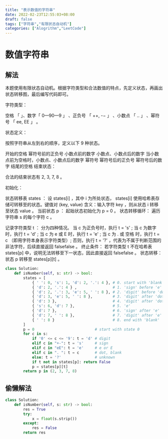 ```yaml
---
title: "表示数值的字符串"
date: 2022-02-23T12:55:03+08:00
draft: false
tags: ["字符串","有限状态自动机"]
categories: ["Alogrithm","LeetCode"]
---
```


# 数值字符串

## 解法

本题使用有限状态自动机。根据字符类型和合法数值的特点，先定义状态，再画出状态转移图，最后编写代码即可。

字符类型：

空格 「 」、数字「 0—90—9 」 、正负号 「 ++, -− 」 、小数点 「 .. 」 、幂符号 「 ee, EE 」 。

状态定义：

按照字符串从左到右的顺序，定义以下 9 种状态。

开始的空格
幂符号前的正负号
小数点前的数字
小数点、小数点后的数字
当小数点前为空格时，小数点、小数点后的数字
幂符号
幂符号后的正负号
幂符号后的数字
结尾的空格
结束状态：

合法的结束状态有 2, 3, 7, 8 。

初始化：

状态转移表 states ： 设 states[i] ，其中 i 为所处状态， states[i] 使用哈希表存储可转移至的状态。键值对 (key, value) 含义：输入字符 key ，则从状态 i 转移至状态 value 。
当前状态 p ： 起始状态初始化为 p = 0 。
状态转移循环： 遍历字符串 s 的每个字符 c 。

记录字符类型 t ： 分为四种情况。
当 c 为正负号时，执行 t = 's' ;
当 c 为数字时，执行 t = 'd' ;
当 c 为 e 或 E 时，执行 t = 'e' ;
当 c 为 . 或 空格 时，执行 t = c （即用字符本身表示字符类型）;
否则，执行 t = '?' ，代表为不属于判断范围的非法字符，后续直接返回 falsefalse 。
终止条件： 若字符类型 t 不在哈希表 states[p] 中，说明无法转移至下一状态，因此直接返回 falsefalse 。
状态转移： 状态 p 转移至 states[p][t] 。

```python
class Solution:
    def isNumber(self, s: str) -> bool:
        states = [
            { ' ': 0, 's': 1, 'd': 2, '.': 4 }, # 0. start with 'blank'
            { 'd': 2, '.': 4 } ,                # 1. 'sign' before 'e'
            { 'd': 2, '.': 3, 'e': 5, ' ': 8 }, # 2. 'digit' before 'dot'
            { 'd': 3, 'e': 5, ' ': 8 },         # 3. 'digit' after 'dot'
            { 'd': 3 },                         # 4. 'digit' after 'dot' (‘blank’ before 'dot')
            { 's': 6, 'd': 7 },                 # 5. 'e'
            { 'd': 7 },                         # 6. 'sign' after 'e'
            { 'd': 7, ' ': 8 },                 # 7. 'digit' after 'e'
            { ' ': 8 }                          # 8. end with 'blank'
        ]
        p = 0                           # start with state 0
        for c in s:
            if '0' <= c <= '9': t = 'd' # digit
            elif c in "+-": t = 's'     # sign
            elif c in "eE": t = 'e'     # e or E
            elif c in ". ": t = c       # dot, blank
            else: t = '?'               # unknown
            if t not in states[p]: return False
            p = states[p][t]
        return p in (2, 3, 7, 8)
```

## 偷懒解法

```python
class Solution:
    def isNumber(self, s: str) -> bool:
        res = True
        try:
            x = float(s.strip())
        except:
            res = False
        return res
```
